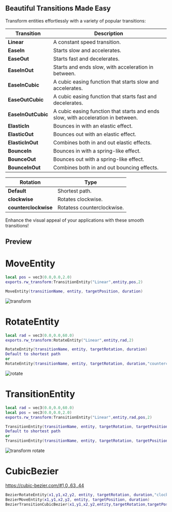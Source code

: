 ## Beautiful Transitions Made Easy

Transform entities effortlessly with a variety of popular transitions:

| Transition         | Description                                      |
|--------------------|--------------------------------------------------|
| **Linear**         | A constant speed transition.                    |
| **EaseIn**         | Starts slow and accelerates.                    |
| **EaseOut**        | Starts fast and decelerates.                    |
| **EaseInOut**      | Starts and ends slow, with acceleration in between. |
| **EaseInCubic**    | A cubic easing function that starts slow and accelerates. |
| **EaseOutCubic**   | A cubic easing function that starts fast and decelerates. |
| **EaseInOutCubic** | A cubic easing function that starts and ends slow, with acceleration in between. |
| **ElasticIn**      | Bounces in with an elastic effect.              |
| **ElasticOut**     | Bounces out with an elastic effect.             |
| **ElasticInOut**   | Combines both in and out elastic effects.       |
| **BounceIn**       | Bounces in with a spring-like effect.           |
| **BounceOut**      | Bounces out with a spring-like effect.          |
| **BounceInOut**    | Combines both in and out bouncing effects.      |


| Rotation         | Type                                      |
|--------------------|--------------------------------------------------|
| **Default**         | Shortest path.                    |
| **clockwise**         | Rotates clockwise.                    |
| **counterclockwise**        |Rotatess counterclockwise.                    |


Enhance the visual appeal of your applications with these smooth transitions!
## Preview
# MoveEntity
```lua
local pos = vec3(0.0,0.0,2.0) 
exports.rw_transform:TransitionEntity("Linear",entity,pos,2)

MoveEntity(transitionName, entity, targetPosition, duration)
```
![transform](https://github.com/user-attachments/assets/30a9f8fc-eaa2-4b34-93dc-bdfe362a0fe6)
# RotateEntity
```lua
local rad = vec3(0.0,0.0,60.0) 
exports.rw_transform:RotateEntity("Linear",entity,rad,2)

RotateEntity(transitionName, entity, targetRotation, duration)
Default to shortest path
or
RotateEntity(transitionName, entity, targetRotation, duration,"counterclockwise")
```
![rotate](https://github.com/user-attachments/assets/11c3ac2c-fd53-439f-b74b-a9ef35b1c1bc)
# TransitionEntity
```lua
local rad = vec3(0.0,0.0,60.0) 
local pos = vec3(0.0,0.0,2.0) 
exports.rw_transform:TransitionEntity("Linear",entity,rad,pos,2)

TransitionEntity(transitionName, entity, targetRotation, targetPosition, duration)
Default to shortest path
or
TransitionEntity(transitionName, entity, targetRotation, targetPosition, duration,"clockwise")
```
![transform rotate](https://github.com/user-attachments/assets/6785f8a9-98eb-4eaa-8111-60f28d0c75b3)

# CubicBezier 
https://cubic-bezier.com/#1,0,.63,.44
```lua
BezierRotateEntity(x1,y1,x2,y2, entity, targetRotation, duration,"clockwise")
BezierMoveEntity(x1,y1,x2,y2, entity, targetPosition, duration)
BezierTransitionCubicBezier(x1,y1,x2,y2,entity,targetRotation,targetPosition,duration,"clockwise")
```
